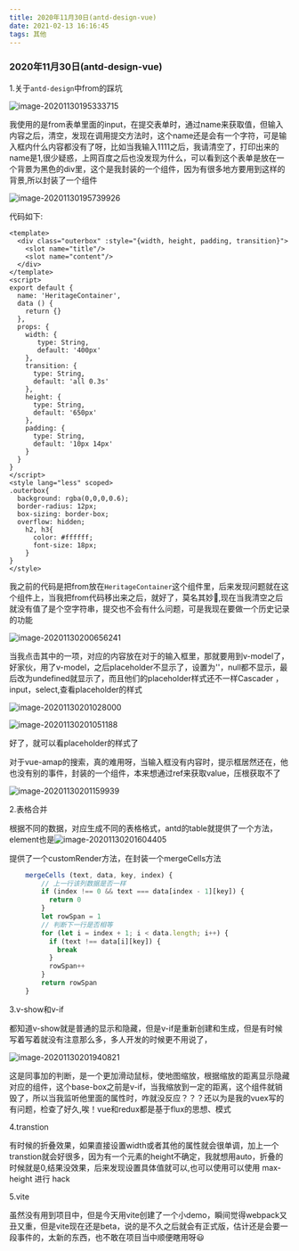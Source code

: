 ```yaml
---
title: 2020年11月30日(antd-design-vue)
date: 2021-02-13 16:16:45
tags: 其他
---
```


### 2020年11月30日(antd-design-vue)

1.关于`antd-design`中from的踩坑

![image-20201130195333715](image-20201130195333715.png)

我使用的是from表单里面的input，在提交表单时，通过name来获取值，但输入内容之后，清空，发现在调用提交方法时，这个name还是会有一个字符，可是输入框内什么内容都没有了呀，比如当我输入1111之后，我请清空了，打印出来的name是1,很少疑惑，上网百度之后也没发现为什么，可以看到这个表单是放在一个背景为黑色的div里，这个是我封装的一个组件，因为有很多地方要用到这样的背景,所以封装了一个组件

![image-20201130195739926](image-20201130195739926.png)

代码如下:

```vue
<template>
  <div class="outerbox" :style="{width, height, padding, transition}">
    <slot name="title"/>
    <slot name="content"/>
  </div>
</template>
<script>
export default {
  name: 'HeritageContainer',
  data () {
    return {}
  },
  props: {
    width: {
       type: String,
       default: '400px'
    },
    transition: {
      type: String,
      default: 'all 0.3s'
    },
    height: {
      type: String,
      default: '650px'
    },
    padding: {
      type: String,
      default: '10px 14px'
    }
  }
}
</script>
<style lang="less" scoped>
.outerbox{
  background: rgba(0,0,0,0.6);
  border-radius: 12px;
  box-sizing: border-box;
  overflow: hidden;
    h2, h3{
      color: #ffffff;
      font-size: 18px;
    }
}
</style>

```

我之前的代码是把from放在`HeritageContainer`这个组件里，后来发现问题就在这个组件上，当我把from代码移出来之后，就好了，莫名其妙:bust_in_silhouette:,现在当我清空之后就没有值了是个空字符串，提交也不会有什么问题，可是我现在要做一个历史记录的功能

![image-20201130200656241](image-20201130200656241.png)

当我点击其中的一项，对应的内容放在对于的输入框里，那就要用到v-model了，好家伙，用了v-model，之后placeholder不显示了，设置为''，null都不显示，最后改为undefined就显示了，而且他们的placeholder样式还不一样Cascader ，input，select,查看placeholder的样式

![image-20201130201028000](image-20201130201028000.png)

![image-20201130201051188](image-20201130201051188.png)

好了，就可以看placeholder的样式了

对于vue-amap的搜索，真的难用呀，当输入框没有内容时，提示框居然还在，他也没有别的事件，封装的一个组件，本来想通过ref来获取value，压根获取不了

![image-20201130201159939](image-20201130201159939.png)



2.表格合并

根据不同的数据，对应生成不同的表格格式，antd的table就提供了一个方法，element也是![image-20201130201604405](image-20201130201604405.png)

提供了一个customRender方法，在封装一个mergeCells方法

```js
    mergeCells (text, data, key, index) {
        // 上一行该列数据是否一样
        if (index !== 0 && text === data[index - 1][key]) {
          return 0
        }
        let rowSpan = 1
        // 判断下一行是否相等
        for (let i = index + 1; i < data.length; i++) {
          if (text !== data[i][key]) {
            break
          }
          rowSpan++
        }
        return rowSpan
    }
```

3.v-show和v-if

都知道v-show就是普通的显示和隐藏，但是v-if是重新创建和生成，但是有时候写着写着就没有注意那么多，多人开发的时候更不用说了，

![image-20201130201940821](image-20201130201940821.png)

这是同事加的判断，是一个更加滑动鼠标，使地图缩放，根据缩放的距离显示隐藏对应的组件，这个base-box之前是v-if，当我缩放到一定的距离，这个组件就销毁了，所以当我监听他里面的属性时，咋就没反应？？？还以为是我的vuex写的有问题，检查了好久,唉！vue和redux都是基于flux的思想、模式

4.transtion

有时候的折叠效果，如果直接设置width或者其他的属性就会很单调，加上一个transtion就会好很多，因为有一个元素的height不确定，我就想用auto，折叠的时候就是0,结果没效果，后来发现设置具体值就可以,也可以使用可以使用 max-height 进行 hack

5.vite

虽然没有用到项目中，但是今天用vite创建了一个小demo，瞬间觉得webpack又丑又重，但是vite现在还是beta，说的是不久之后就会有正式版，估计还是会要一段事件的，太新的东西，也不敢在项目当中顺便瞎用呀:smiley:

